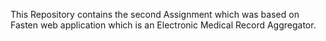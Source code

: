 This Repository contains the second Assignment which was based on Fasten web application which 
is an Electronic Medical Record Aggregator.
